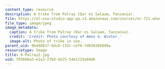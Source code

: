 ```yaml
---
content_type: resource
description: A trike from Palray (Dar es Salaam, Tanzania).
file: https://ol-ocw-studio-app-qa.s3.amazonaws.com/courses/ec-721-wheelchair-design-in-developing-countries-spring-2009/f0366ba3e1a327b8de2554e1215e8dd6_6-Palray2.jpg
file_type: image/jpeg
image_metadata:
  caption: A trike from Palray (Dar es Salaam, Tanzania).
  credit: 'Credit: Photo courtesy of Amos G. Winter.'
  image-alt: Photo of trike in use.
parent_uid: 9bddd81f-6dc0-133c-cef0-fd83036b889a
resourcetype: Image
title: 6-Palray2.jpg
uid: f0366ba3-e1a3-27b8-de25-54e1215e8dd6
---
```

